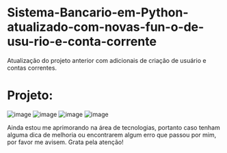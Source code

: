 # Sistema-Bancario-em-Python-atualizado-com-novas-fun-o-de-usu-rio-e-conta-corrente
Atualização do projeto anterior com adicionais de criação de usuário e contas correntes.


# Projeto:


![image](https://github.com/user-attachments/assets/7d993cbc-668c-421d-bd41-28ccf2293783)
![image](https://github.com/user-attachments/assets/ba603c2d-157b-44fe-bb75-2d0a61a517db)
![image](https://github.com/user-attachments/assets/1e5df2e4-160b-43fa-a3eb-c2d1ed1e3e34)
![image](https://github.com/user-attachments/assets/7e72f531-4b2f-48f4-8586-efe27029180e)


Ainda estou me aprimorando na área de tecnologias, portanto caso tenham alguma dica de melhoria ou encontrarem algum erro que passou por mim, por favor me avisem. 
Grata pela atenção!
